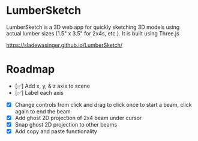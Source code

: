 # LumberSketch
LumberSketch is a 3D web app for quickly sketching 3D models using actual lumber sizes (1.5" x 3.5" for 2x4s, etc.). It is built using Three.js

https://sladewasinger.github.io/LumberSketch/


# Roadmap
- [✅] Add x, y, & z axis to scene
- [✅] Label each axis
- [x] Change controls from click and drag to click once to start a beam, click again to end the beam
- [x] Add ghost 2D projection of 2x4 beam under cursor
- [x] Snap ghost 2D projection to other beams
- [x] Add copy and paste functionality